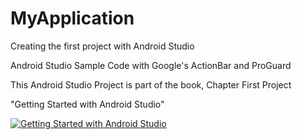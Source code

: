 MyApplication
=============

Creating the first project with Android Studio

Android Studio Sample Code with Google's ActionBar and ProGuard

This Android Studio Project is part of the book, Chapter First Project

"Getting Started with Android Studio" 

[![Getting Started with Android Studio](https://lh4.googleusercontent.com/eGPIj_C-w8ldGLx3iTq7DqQ3Iqyo-NJHtbKnEQV2uiM=w162-h207-p-no)](https://www.amazon.com/dp/B00G63ATPQ/)  

